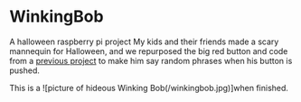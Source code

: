 # WinkingBob
A halloween raspberry pi project 
My kids and their friends made a scary mannequin for Halloween, and we repurposed the big red button and code from a [previous project](https://github.com/paulmaltby3/mrgoogleypoo) to make him say random phrases when his button is pushed. 

This is a ![picture of hideous Winking Bob(/winkingbob.jpg)]when finished. 
